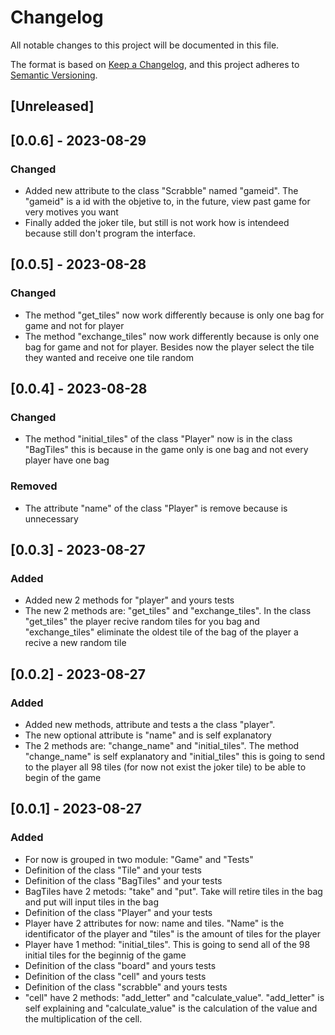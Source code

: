 # Changelog

All notable changes to this project will be documented in this file.

The format is based on [Keep a Changelog](https://keepachangelog.com/en/1.0.0/),
and this project adheres to [Semantic Versioning](https://semver.org/spec/v2.0.0.html).

## [Unreleased]

## [0.0.6] - 2023-08-29

###  Changed

- Added new attribute to the class "Scrabble" named "gameid". The "gameid" is a id with the objetive to, in the future, view past game for very motives you want
- Finally added the joker tile, but still is not work how is intendeed because still don't program the interface.

## [0.0.5] - 2023-08-28

###  Changed

- The method "get_tiles" now work differently because is only one bag for game and not for player
- The method "exchange_tiles" now work differently because is only one bag for game and not for player. Besides now the player select the tile they wanted and receive one tile random

## [0.0.4] - 2023-08-28

###  Changed

- The method "initial_tiles" of the class "Player" now is in the class "BagTiles" this is because in the game only is one bag and not every player have one bag

### Removed

- The attribute "name" of the class "Player" is remove because is unnecessary
 
## [0.0.3] - 2023-08-27

### Added

- Added new 2 methods for "player" and yours tests
- The new 2 methods are: "get_tiles" and "exchange_tiles". In the class "get_tiles" the player recive random tiles for you bag and "exchange_tiles" eliminate the oldest tile of the bag of the player a recive a new random tile

## [0.0.2] - 2023-08-27

### Added

- Added new methods, attribute and tests a the class "player".
- The new optional attribute is "name" and is self explanatory
- The 2 methods are: "change_name" and "initial_tiles". The method "change_name" is self explanatory and "initial_tiles" this is going to send to the player all 98 tiles (for now not exist the joker tile) to be able to begin of the game

## [0.0.1] - 2023-08-27

### Added

- For now is grouped in two module: "Game" and "Tests"
- Definition of the class "Tile" and your tests
- Definition of the class "BagTiles" and your tests
- BagTiles have 2 metods: "take" and "put". Take will retire tiles in the bag and put will input tiles in the bag
- Definition of the class "Player" and your tests
- Player have 2 attributes for now: name and tiles. "Name" is the identificator of the player and "tiles" is the amount of tiles for the player
- Player have 1 method: "initial_tiles". This is going to send all of the 98 initial tiles for the beginnig of the game
- Definition of the class "board" and yours tests
- Definition of the class "cell" and yours tests
- Definition of the class "scrabble" and yours tests
- "cell" have 2 methods: "add_letter" and "calculate_value". "add_letter" is self explaining and "calculate_value" is the calculation of the value and the multiplication of the cell.
